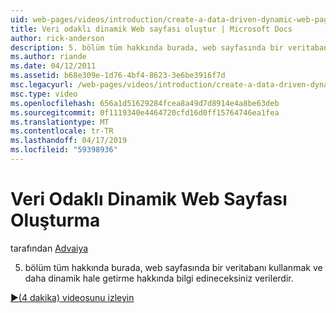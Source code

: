 ```yaml
---
uid: web-pages/videos/introduction/create-a-data-driven-dynamic-web-page
title: Veri odaklı dinamik Web sayfası oluştur | Microsoft Docs
author: rick-anderson
description: 5. bölüm tüm hakkında burada, web sayfasında bir veritabanı kullanmak ve daha dinamik hale getirme hakkında bilgi edineceksiniz verilerdir.
ms.author: riande
ms.date: 04/12/2011
ms.assetid: b68e309e-1d76-4bf4-8623-3e6be3916f7d
msc.legacyurl: /web-pages/videos/introduction/create-a-data-driven-dynamic-web-page
msc.type: video
ms.openlocfilehash: 656a1d51629284fcea8a49d7d8914e4a8be63deb
ms.sourcegitcommit: 0f1119340e4464720cfd16d0ff15764746ea1fea
ms.translationtype: MT
ms.contentlocale: tr-TR
ms.lasthandoff: 04/17/2019
ms.locfileid: "59398936"
---
```

# <a name="create-a-data-driven-dynamic-web-page"></a>Veri Odaklı Dinamik Web Sayfası Oluşturma

tarafından [Advaiya](https://twitter.com/Advaiyasolns)

5. bölüm tüm hakkında burada, web sayfasında bir veritabanı kullanmak ve daha dinamik hale getirme hakkında bilgi edineceksiniz verilerdir.

[&#9654;(4 dakika) videosunu izleyin](https://channel9.msdn.com/Blogs/ASP-NET-Site-Videos/create-a-data-driven-dynamic-web-page)
